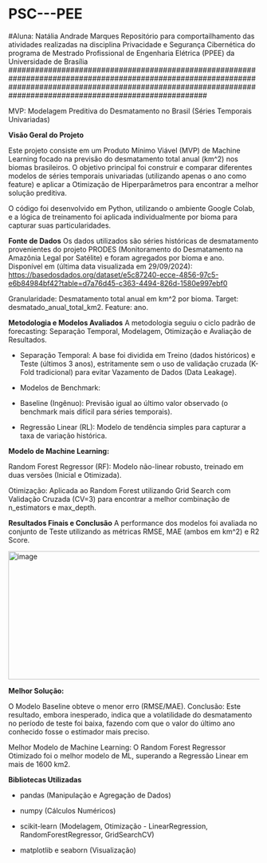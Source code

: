 # PSC---PEE
#Aluna: Natália Andrade Marques
Repositório para comportailhamento das atividades realizadas na disciplina Privacidade e Segurança Cibernética do programa de Mestrado Profissional de Engenharia Elétrica (PPEE) da Universidade de Brasília
#####################################################################################################################################################################################################################

MVP: Modelagem Preditiva do Desmatamento no Brasil (Séries Temporais Univariadas)

**Visão Geral do Projeto**

Este projeto consiste em um Produto Mínimo Viável (MVP) de Machine Learning focado na previsão do desmatamento total anual (km^2) nos biomas brasileiros. O objetivo principal foi construir e comparar diferentes modelos de séries temporais univariadas (utilizando apenas o ano como feature) e aplicar a Otimização de Hiperparâmetros para encontrar a melhor solução preditiva.

O código foi desenvolvido em Python, utilizando o ambiente Google Colab, e a lógica de treinamento foi aplicada individualmente por bioma para capturar suas particularidades.

**Fonte de Dados**
Os dados utilizados são séries históricas de desmatamento provenientes do projeto PRODES (Monitoramento do Desmatamento na Amazônia Legal por Satélite) e foram agregados por bioma e ano.
Disponível em (última data visualizada em 29/09/2024): https://basedosdados.org/dataset/e5c87240-ecce-4856-97c5-e6b84984bf42?table=d7a76d45-c363-4494-826d-1580e997ebf0

  Granularidade: Desmatamento total anual em km^2 por bioma.
  Target: desmatado_anual_total_km2.
  Feature: ano.

**Metodologia e Modelos Avaliados**
A metodologia seguiu o ciclo padrão de forecasting: Separação Temporal, Modelagem, Otimização e Avaliação de Resultados.

  - Separação Temporal: A base foi dividida em Treino (dados históricos) e Teste (últimos 3 anos), estritamente sem o uso de validação cruzada (K-Fold tradicional) para evitar Vazamento de Dados (Data Leakage).

  - Modelos de Benchmark:

  - Baseline (Ingênuo): Previsão igual ao último valor observado (o benchmark mais difícil para séries temporais).

  - Regressão Linear (RL): Modelo de tendência simples para capturar a taxa de variação histórica.

**Modelo de Machine Learning:**

Random Forest Regressor (RF): Modelo não-linear robusto, treinado em duas versões (Inicial e Otimizada).

Otimização: Aplicada ao Random Forest utilizando Grid Search com Validação Cruzada (CV=3) para encontrar a melhor combinação de n_estimators e max_depth.

 **Resultados Finais e Conclusão**
A performance dos modelos foi avaliada no conjunto de Teste utilizando as métricas RMSE, MAE (ambos em km^2) e R2 Score.

<img width="714" height="257" alt="image" src="https://github.com/user-attachments/assets/0de60d76-34d5-49ef-b8ae-658c9932f4ff" />

**Melhor Solução:**

O Modelo Baseline obteve o menor erro (RMSE/MAE).
Conclusão: Este resultado, embora inesperado, indica que a volatilidade do desmatamento no período de teste foi baixa, fazendo com que o valor do último ano conhecido fosse o estimador mais preciso.

Melhor Modelo de Machine Learning: O Random Forest Regressor Otimizado foi o melhor modelo de ML, superando a Regressão Linear em mais de 1600 km2.

**Bibliotecas Utilizadas**
   - pandas (Manipulação e Agregação de Dados)

   - numpy (Cálculos Numéricos)

   - scikit-learn (Modelagem, Otimização - LinearRegression, RandomForestRegressor, GridSearchCV)

   - matplotlib e seaborn (Visualização)
